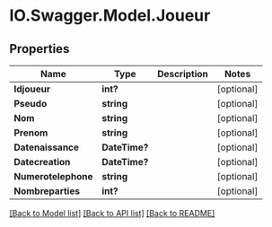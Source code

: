 # IO.Swagger.Model.Joueur
## Properties

Name | Type | Description | Notes
------------ | ------------- | ------------- | -------------
**Idjoueur** | **int?** |  | [optional] 
**Pseudo** | **string** |  | [optional] 
**Nom** | **string** |  | [optional] 
**Prenom** | **string** |  | [optional] 
**Datenaissance** | **DateTime?** |  | [optional] 
**Datecreation** | **DateTime?** |  | [optional] 
**Numerotelephone** | **string** |  | [optional] 
**Nombreparties** | **int?** |  | [optional] 

[[Back to Model list]](../README.md#documentation-for-models) [[Back to API list]](../README.md#documentation-for-api-endpoints) [[Back to README]](../README.md)

